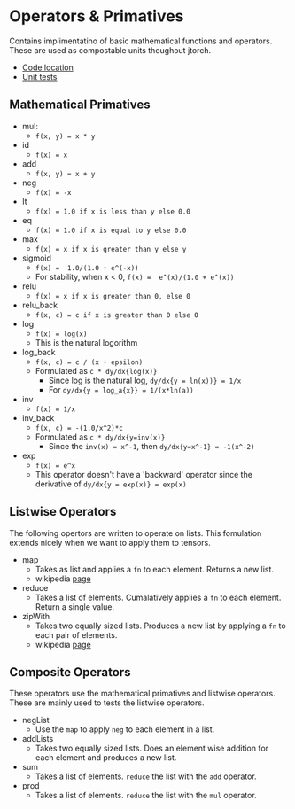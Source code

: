 # Operators & Primatives

Contains implimentatino of basic mathematical functions and operators. These are used
as compostable units thoughout jtorch.

* [Code location](https://github.com/jovsa/jtorch/blob/main/jtorch/operators.py)
* [Unit tests](https://github.com/jovsa/jtorch/blob/main/tests/tests_operators.py)

## Mathematical Primatives

* mul:
  * `f(x, y) = x * y`
* id
  * `f(x) = x`
* add
  * `f(x, y) = x + y`
* neg
  * `f(x) = -x`
* lt
  * `f(x) = 1.0 if x is less than y else 0.0`
* eq
  * `f(x) = 1.0 if x is equal to y else 0.0`
* max
  * `f(x) = x if x is greater than y else y`
* sigmoid
  * `f(x) =  1.0/(1.0 + e^(-x))`
  * For stability, when x < 0, `f(x) =  e^(x)/(1.0 + e^(x))`
* relu
  * `f(x) = x if x is greater than 0, else 0`
* relu_back
  * `f(x, c) = c if x is greater than 0 else 0`
* log
  * `f(x) = log(x)`
  * This is the natural logorithm
* log_back
  * `f(x, c) = c / (x + epsilon)`
  * Formulated as `c * dy/dx{log(x)}`
    * Since log is the natural log, `dy/dx{y = ln(x))} = 1/x`
    * For `dy/dx{y = log_a{x}} = 1/(x*ln(a))`
* inv
  * `f(x) = 1/x`
* inv_back
  * `f(x, c) = -(1.0/x^2)*c`
  * Formulated as `c * dy/dx{y=inv(x)}`
    * Since the `inv(x) = x^-1`, then `dy/dx{y=x^-1} = -1(x^-2)`
* exp
  * `f(x) = e^x`
  * This operator doesn't have a 'backward' operator since the derivative of `dy/dx{y = exp(x)} = exp(x)`


## Listwise Operators

The following opertors are written to operate on lists. This fomulation extends nicely when we want to apply them to tensors.

* map
  * Takes as list and applies a `fn` to each element. Returns a new list.
  * wikipedia [page](https://en.wikipedia.org/wiki/Map_(higher-order_function))
* reduce
  * Takes a list of elements. Cumalatively applies a `fn` to each element. Return a single value.
* zipWith
  * Takes two equally sized lists. Produces a new list by applying a `fn` to each pair of elements.
  * wikipedia [page](https://en.wikipedia.org/wiki/Map_(higher-order_function))


## Composite Operators

These operators use the mathematical primatives and listwise operators. These are mainly used to tests the listwise operators.

* negList
  * Use the `map` to apply `neg` to each element in a list.
* addLists
  * Takes two equally sized lists. Does an element wise addition for each element and produces a new list.
* sum
  * Takes a list of elements. `reduce` the list with the `add` operator.
* prod
  * Takes a list of elements. `reduce` the list with the `mul` operator.
